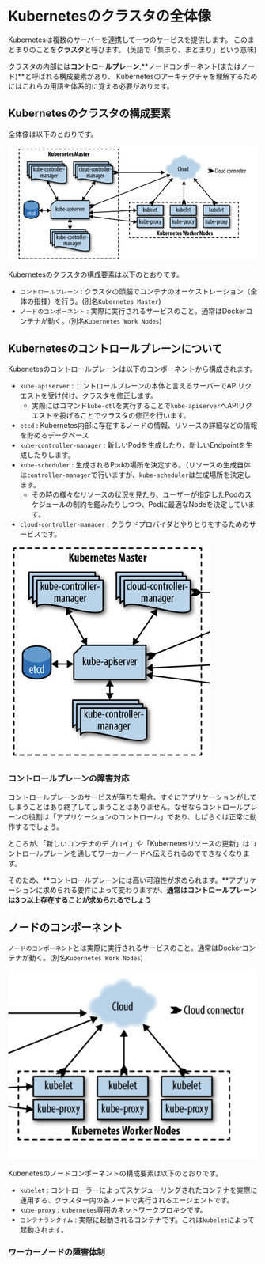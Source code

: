 




# Kubernetesのクラスタの全体像

Kubernetesは複数のサーバーを連携して一つのサービスを提供します。
このまとまりのことを**クラスタ**と呼びます。
(英語で「集まり、まとまり」という意味)

クラスタの内部には**コントロールプレーン**,**ノードコンポーネント(またはノード)**と呼ばれる構成要素があり、
Kubernetesのアーキテクチャを理解するためにはこれらの用語を体系的に覚える必要があります。


## Kubernetesのクラスタの構成要素

全体像は以下のとおりです。

<img src="https://github.com/minegishirei/techblog/blob/main/docker/kubernetes/img/1_kubernetes_cluseter.png?raw=true" alt="Kubernetesのクラスタの全体図">


Kubernetesのクラスタの構成要素は以下のとおりです。

- `コントロールプレーン` : クラスタの頭脳でコンテナのオーケストレーション（全体の指揮）を行う。(別名`Kubernetes Master`)
- `ノードのコンポーネント` : 実際に実行されるサービスのこと。通常はDockerコンテナが動く。(別名`Kubernetes Work Nodes`)




## Kubernetesのコントロールプレーンについて

Kubenetesのコントロールプレーンは以下のコンポーネントから構成されます。

- `kube-apiserver` : コントロールプレーンの本体と言えるサーバーでAPIリクエストを受け付け、クラスタを修正します。
    - 実際にはコマンド`kube-ctl`を実行することで`kube-apiserver`へAPIリクエストを投げることでクラスタの修正を行います。
- `etcd` : Kubernetes内部に存在するノードの情報、リソースの詳細などの情報を貯めるデータベース
- `kube-controller-manager` : 新しいPodを生成したり、新しいEndpointを生成したりします。
- `kube-scheduler` : 生成されるPodの場所を決定する。（リソースの生成自体は`controller-manager`で行いますが、`kube-scheduler`は生成場所を決定します。
    - その時の様々なリソースの状況を見たり、ユーザーが指定したPodのスケジュールの制約を鑑みたりしつつ、Podに最適なNodeを決定しています。
- `cloud-controller-manager` : クラウドプロバイダとやりとりをするためのサービスです。


<img src="https://github.com/minegishirei/techblog/blob/main/docker/kubernetes/img/2_kubernetes_control.png?raw=true">


### コントロールプレーンの障害対応

コントロールプレーンのサービスが落ちた場合、すぐにアプリケーションがしてしまうことはあり終了してしまうことはありません。なぜならコントロールプレーンの役割は「アプリケーションのコントロール」であり、しばらくは正常に動作するでしょう。

ところが、「新しいコンテナのデプロイ」や「Kubernetesリソースの更新」はコントロールプレーンを通してワーカーノードへ伝えられるのでできなくなります。

そのため、**コントロールプレーンには高い可溶性が求められます。**アプリケーションに求められる要件によって変わりますが、**通常はコントロールプレーンは3つ以上存在することが求められるでしょう**





## ノードのコンポーネント

`ノードのコンポーネント`とは実際に実行されるサービスのこと。通常はDockerコンテナが動く。(別名`Kubernetes Work Nodes`)

<img src="https://github.com/minegishirei/techblog/blob/main/docker/kubernetes/img/3_kubernetes_nodes.png?raw=true">

Kubenetesのノードコンポーネントの構成要素は以下のとおりです。

- `kubelet` : コントローラーによってスケジューリングされたコンテナを実際に運用する、クラスター内の各ノードで実行されるエージェントです。
- `kube-proxy` : `kubernetes`専用のネットワークプロキシです。
- `コンテナランタイム` : 実際に起動されるコンテナです。これは`kubelet`によって起動されます。


### ワーカーノードの障害体制

























